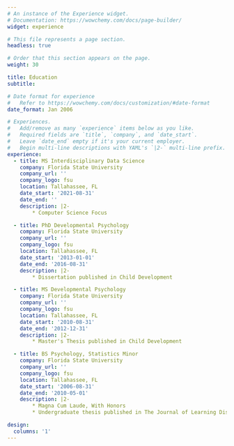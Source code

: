 ```yaml
---
# An instance of the Experience widget.
# Documentation: https://wowchemy.com/docs/page-builder/
widget: experience

# This file represents a page section.
headless: true

# Order that this section appears on the page.
weight: 30

title: Education
subtitle:

# Date format for experience
#   Refer to https://wowchemy.com/docs/customization/#date-format
date_format: Jan 2006

# Experiences.
#   Add/remove as many `experience` items below as you like.
#   Required fields are `title`, `company`, and `date_start`.
#   Leave `date_end` empty if it's your current employer.
#   Begin multi-line descriptions with YAML's `|2-` multi-line prefix.
experience:
  - title: MS Interdisciplinary Data Science
    company: Florida State University
    company_url: ''
    company_logo: fsu
    location: Tallahassee, FL
    date_start: '2021-08-31'
    date_end: ''
    description: |2-
        * Computer Science Focus

  - title: PhD Developmental Psychology
    company: Florida State University
    company_url: ''
    company_logo: fsu
    location: Tallahassee, FL
    date_start: '2013-01-01'
    date_end: '2016-08-31'
    description: |2-
        * Dissertation published in Child Development

  - title: MS Developmental Psychology
    company: Florida State University
    company_url: ''
    company_logo: fsu
    location: Tallahassee, FL
    date_start: '2010-08-31'
    date_end: '2012-12-31'
    description: |2-
        * Master's Thesis published in Child Development

  - title: BS Psychology, Statistics Minor
    company: Florida State University
    company_url: ''
    company_logo: fsu
    location: Tallahassee, FL
    date_start: '2006-08-31'
    date_end: '2010-05-01'
    description: |2-
        * Magna Cum Laude, With Honors
        * Undergraduate thesis published in The Journal of Learning Disabilities

design:
  columns: '1'
---
```

